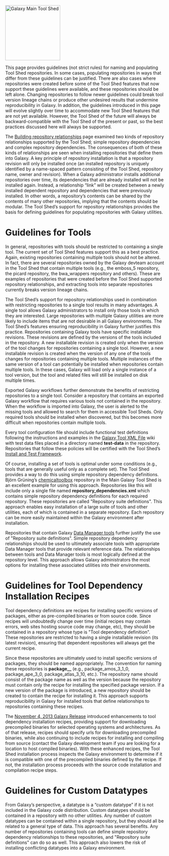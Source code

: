 <div class='center'> <a href='http://toolshed.g2.bx.psu.edu'><img src="/src/images/Logos/ToolShed.jpg" alt="Galaxy Main Tool Shed" height="174" /></a> </div>

This page provides guidelines (not strict rules) for naming and populating Tool Shed repositories.  In some cases, populating repositories in ways that differ from these guidelines can be justified.  There are also cases where repositories were created before some of the Tool Shed features that now support these guidelines were available, and these repositories should be left alone.  Changing repositories to follow newer guidelines could break tool version lineage chains or produce other undesired results that undermine reproducibility in Galaxy.  In addition, the guidelines introduced in this page will evolve slightly over time to accommodate new Tool Shed features that are not yet available.  However, the Tool Shed of the future will always be backward-compatible with the Tool Shed of the present or past, so the best practices discussed here will always be supported.

The [Building repository relationships](http://wiki.galaxyproject.org/DefiningRepositoryDependencies) page examined two kinds of repository relationships supported by the Tool Shed; simple repository dependencies and complex repository dependencies.  The consequences of both of these kinds of relationships are seen when installing repositories that define them into Galaxy.  A key principle of repository installation is that a repository revision will only be installed once (an installed repository is uniquely identified by a name-spaced pattern consisting of the Tool Shed, repository name, owner and revision).  When a Galaxy administrator installs additional repositories over time, its dependencies that are already installed will not be installed again.  Instead, a relationship “link” will be created between a newly installed dependent repository and dependencies that were previously installed.  In other words, a repository’s contents can be shared by the contents of many other repositories, implying that the contents should be modular.  The Tool Shed’s support for repository relationships provides the basis for defining guidelines for populating repositories with Galaxy utilities.

# Guidelines for Tools

In general, repositories with tools should be restricted to containing a single tool.  The current set of Tool Shed features support this as a best practice.  Again, existing repositories containing multiple tools should not be altered.  In fact, there are several repositories owned by the Galaxy devteam account in the Tool Shed that contain multiple tools (e.g., the emboss_5 repository, the picard repository, the bwa_wrappers repository and others).  These are examples of repositories that were created before the Tool Shed supported repository relationships, and extracting tools into separate repositories currently breaks version lineage chains.

The Tool Shed’s support for repository relationships used in combination with restricting repositories to a single tool results in many advantages.  A single tool allows Galaxy administrators to install only those tools in which they are interested.  Large repositories with multiple Galaxy utilities are more likely to include items that are not desirable in all Galaxy environments.  The Tool Shed’s features ensuring reproducibility in Galaxy further justifies this practice.  Repositories containing Galaxy tools have specific installable revisions.  These revisions are defined by the versions of the tools included in the repository.  A new installable revision is created only when the version of the tool changes for repositories containing a single tool.  However, a new installable revision is created when the version of any one of the tools changes for repositories containing multiple tools.  Multiple instances of the same version of a tool can potentially be installed when repositories contain multiple tools.  In these cases, Galaxy will load only a single instance of a tool version, but the tool and related files will still be installed on disk multiple times.

Exported Galaxy workflows further demonstrate the benefits of restricting repositories to a single tool.  Consider a repository that contains an exported Galaxy workflow that requires various tools not contained in the repository.  When the workflow is imported into Galaxy, the user is alerted to the missing tools and allowed to search for them in accessible Tool Sheds.  Only required tools should be installed when discovered, but this becomes more difficult when repositories contain multiple tools.

Every tool configuration file should include functional test definitions following the instructions and examples in the [Galaxy Tool XML File](http://wiki.galaxyproject.org/Admin/Tools/ToolConfigSyntax) wiki with test data files placed in a directory named **test-data** in the repository.  Repositories that follow these policies will be certified with the Tool Shed’s [Install and Test Framework](/src/ToolShed/InstallAndTestCertification/index.md).

Of course, installing a set of tools is optimal under some conditions (e.g., tools that are generally useful only as a complete set).  The Tool Shed provides a way to do this using simple repository dependency definitions.  Björn Grüning’s [chemicaltoolbox](http://toolshed.g2.bx.psu.edu/view/bgruening/chemicaltoolbox) repository in the Main Galaxy Tool Shed is an excellent example for using this approach.  Repositories like this will include only a single file named **repository_dependencies.xml** which contains simple repository dependency definitions for each required repository.  These repositories are called "Repository suite definitions".  This approach enables easy installation of a large suite of tools and other utilities, each of which is contained in a separate repository.  Each repository can be more easily maintained within the Galaxy environment after installation.

Repositories that contain Galaxy [Data Manager tools](https://wiki.galaxyproject.org/Admin/Tools/DataManagers) further justify the use of "Repository suite definitions".  Simple repository dependency relationships should be used to ultimately associate tools with appropriate Data Manager tools that provide relevant reference data.  The relationships between tools and Data Manager tools is most logically defined at the repository level.  This approach allows Galaxy administrators the most options for installing these associated utilities into their environments.

# Guidelines for Tool Dependency Installation Recipes

Tool dependency definitions are recipes for installing specific versions of packages, either as pre-compiled binaries or from source code.  Since recipes will undoubtedly change over time (initial recipes may contain errors, web sites hosting source code may change, etc), they should be contained in a repository whose type is "Tool dependency definition".  These repositories are restricted to having a single installable revision (its latest revision), ensuring that dependent repositories will always get the current recipe.

Since these repositories are ultimately used to install specific versions of packages, they should be named appropriately.  The convention for naming these repositories is **package_<name>_<version>** (e.g., package_amos_3_1_0, package_ape_3_0, package_atlas_3_10, etc.).  The repository name should consist of the package name as well as the version because the repository must contain only the recipe for installing the specified package version.  If a new version of the package is introduced, a new repository should be created to contain the recipe for installing it.  This approach supports reproducibility in Galaxy for installed tools that define relationships to repositories containing these recipes.

The [November 4, 2013 Galaxy Release](http://wiki.galaxyproject.org/DevNewsBriefs/2013_11_04) introduced enhancements to tool dependency installation recipes, providing support for downloading precompiled binaries for selected operating systems and architectures.  As of that release, recipes should specify urls for downloading precompiled binaries, while also continuing to include recipes for installing and compiling from source (contact the Galaxy development team if you are looking for a location to host compiled binaries).  With these enhanced recipes, the Tool Shed installation process inspects the Galaxy environment to determine if it is compatible with one of the precompiled binaries defined by the recipe.  If not, the installation process proceeds with the source code installation and compilation recipe steps.

# Guidelines for Custom Datatypes

From Galaxy’s perspective, a datatype is a “custom datatype” if it is not included in the Galaxy code distribution.  Custom datatypes should be contained in a repository with no other utilities.  Any number of custom datatypes can be contained within a single repository, but they should all be related to a general type of data.  This approach has several benefits.  Any number of repositories containing tools can define simple repository dependency relationships to these repositories, and "Repository suite definitions" can do so as well.  This approach also lowers the risk of installing conflicting datatypes into a Galaxy environment.

